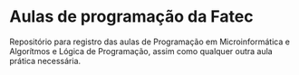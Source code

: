 # Aulas de programação da Fatec
Repositório para registro das aulas de Programação em Microinformática e Algorítmos e Lógica de Programação, assim como qualquer outra aula prática necessária.
